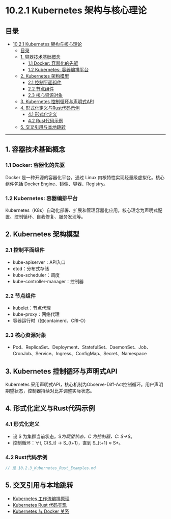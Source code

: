 # 10.2.1 Kubernetes 架构与核心理论

## 目录

- [10.2.1 Kubernetes 架构与核心理论](#1021-kubernetes-架构与核心理论)
  - [目录](#目录)
  - [1. 容器技术基础概念](#1-容器技术基础概念)
    - [1.1 Docker: 容器化的先驱](#11-docker-容器化的先驱)
    - [1.2 Kubernetes: 容器编排平台](#12-kubernetes-容器编排平台)
  - [2. Kubernetes 架构模型](#2-kubernetes-架构模型)
    - [2.1 控制平面组件](#21-控制平面组件)
    - [2.2 节点组件](#22-节点组件)
    - [2.3 核心资源对象](#23-核心资源对象)
  - [3. Kubernetes 控制循环与声明式API](#3-kubernetes-控制循环与声明式api)
  - [4. 形式化定义与Rust代码示例](#4-形式化定义与rust代码示例)
    - [4.1 形式化定义](#41-形式化定义)
    - [4.2 Rust代码示例](#42-rust代码示例)
  - [5. 交叉引用与本地跳转](#5-交叉引用与本地跳转)

---

## 1. 容器技术基础概念

### 1.1 Docker: 容器化的先驱

Docker 是一种开源的容器化平台，通过 Linux 内核特性实现轻量级虚拟化。核心组件包括 Docker Engine、镜像、容器、Registry。

### 1.2 Kubernetes: 容器编排平台

Kubernetes（K8s）自动化部署、扩展和管理容器化应用，核心理念为声明式配置、控制循环、自我修复、服务发现等。

## 2. Kubernetes 架构模型

### 2.1 控制平面组件

- kube-apiserver：API入口
- etcd：分布式存储
- kube-scheduler：调度
- kube-controller-manager：控制器

### 2.2 节点组件

- kubelet：节点代理
- kube-proxy：网络代理
- 容器运行时（如containerd、CRI-O）

### 2.3 核心资源对象

- Pod、ReplicaSet、Deployment、StatefulSet、DaemonSet、Job、CronJob、Service、Ingress、ConfigMap、Secret、Namespace

## 3. Kubernetes 控制循环与声明式API

Kubernetes 采用声明式API，核心机制为Observe-Diff-Act控制循环。用户声明期望状态，控制器持续对比并调整实际状态。

## 4. 形式化定义与Rust代码示例

### 4.1 形式化定义

- 设 S 为集群当前状态，S*为期望状态，C 为控制器，C: S→S*。
- 控制循环：∀t, C(S_t) → S_{t+1}，直到 S_{t+1} ≈ S*。

### 4.2 Rust代码示例

```rust
// 见 10.2.3_Kubernetes_Rust_Examples.md
```

## 5. 交叉引用与本地跳转

- [Kubernetes 工作流编排原理](10.2.2_Kubernetes_Workflow_Orchestration.md)
- [Kubernetes Rust 代码实现](10.2.3_Kubernetes_Rust_Examples.md)
- [Kubernetes 与 Docker 关系](10.2.4_Kubernetes_Docker_Relationship.md)
